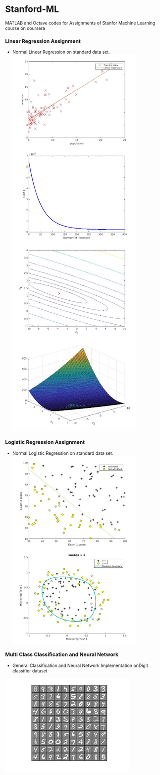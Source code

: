 # Stanford-ML
MATLAB and Octave codes for Assignments of Stanfor Machine Learning course on coursera

### Linear Regression Assignment
* Normal Linear Regression on standard data set.
<img src="https://github.com/therrshan/Stanford-ML/blob/master/machine-learning-ex1/Images/3.jpg" alt="" width="400" height="300"><img src="https://github.com/therrshan/Stanford-ML/blob/master/machine-learning-ex1/Images/4.jpg" alt="" width="400" height="300">
<img src="https://github.com/therrshan/Stanford-ML/blob/master/machine-learning-ex1/Images/2.jpg" alt="" width="400" height="300"><img src="https://github.com/therrshan/Stanford-ML/blob/master/machine-learning-ex1/Images/1.jpg" alt="" width="400" height="300">

### Logistic Regression Assignment
* Normal Logistic Regression on standard data set.
<img src="https://github.com/therrshan/Stanford-ML/blob/master/machine-learning-ex2/Images/Ass2.jpg" alt="" width="400" height="300"><img src="https://github.com/therrshan/Stanford-ML/blob/master/machine-learning-ex2/Images/ass2.2.jpg" alt="" width="400" height="300">

### Multi Class Classification and Neural Network
* General Classification and Neural Network Implementation onDigit classifier dataset
<img src="https://github.com/therrshan/Stanford-ML/blob/master/machine-learning-ex3/Images/3.jpg" alt="" width="400" height="300">


